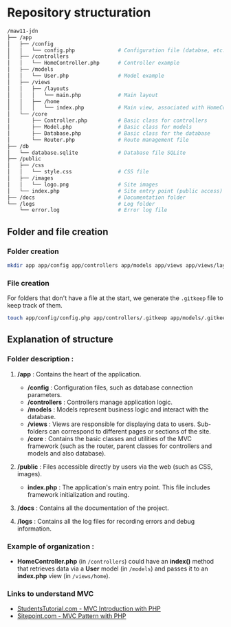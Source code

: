 # Repository structuration

```bash
/maw11-jdn
├──	/app
│ 	├── /config
│ 	│ 	└── config.php				# Configuration file (databse, etc.)
│ 	├── /controllers
│ 	│ 	└── HomeController.php		# Controller example
│ 	├── /models
│ 	│ 	└── User.php 				# Model example
│ 	├── /views
│ 	│ 	├── /layouts
│ 	│ 	│ 	└── main.php 			# Main layout
│ 	│ 	├── /home
│ 	│ 	│ 	└── index.php 			# Main view, associated with HomeController
│ 	└── /core
│ 		├── Controller.php 			# Basic class for controllers
│ 		├── Model.php 				# Basic class for models
│		├── Database.php 			# Basic class for the database
│ 		└── Router.php 				# Route management file
├── /db
│   └── database.sqlite				# Database file SQLite
├── /public
│ 	├── /css
│ 	│ 	└── style.css 				# CSS file
│ 	├── /images
│ 	│ 	└── logo.png 				# Site images
│ 	└── index.php					# Site entry point (public access)
├── /docs							# Documentation folder
└── /logs							# Log folder
	└── error.log					# Error log file
```

## Folder and file creation

### Folder creation

```bash
mkdir app app/config app/controllers app/models app/views app/views/layouts app/views/home app/core public public/css public/images logs docs
```

### File creation

For folders that don't have a file at the start, we generate the `.gitkeep` file to keep track of them.

```bash
touch app/config/config.php app/controllers/.gitkeep app/models/.gitkeep app/views/home/.gitkeep app/views/layouts/.gitkeep app/core/Database.php app/core/Router.php app/core/Controller.php app/core/Model.php public/css/style.css public/images/.gitkeep public/index.php logs/.gitkeep
```

## Explanation of structure

### Folder description :

1.  **/app** : Contains the heart of the application.

    -   **/config** : Configuration files, such as database connection parameters.
    -   **/controllers** : Controllers manage application logic.
    -   **/models** : Models represent business logic and interact with the database.
    -   **/views** : Views are responsible for displaying data to users. Sub-folders can correspond to different pages or sections of the site.
    -   **/core** : Contains the basic classes and utilities of the MVC framework (such as the router, parent classes for controllers and models and also database).

2.  **/public** : Files accessible directly by users via the web (such as CSS, images).

    -   **index.php** : The application's main entry point. This file includes framework initialization and routing.

3.  **/docs** : Contains all the documentation of the project.

4.  **/logs** : Contains all the log files for recording errors and debug information.

### Example of organization :

-   **HomeController.php** (in `/controllers`) could have an **index()** method that retrieves data via a **User** model (in `/models`) and passes it to an **index.php** view (in `/views/home`).

### Links to understand MVC

-   [StudentsTutorial.com - MVC Introduction with PHP](https://www.studentstutorial.com/php/mvc/mvc-structure#)
-   [Sitepoint.com - MVC Pattern with PHP](https://www.sitepoint.com/the-mvc-pattern-and-php-1/)
